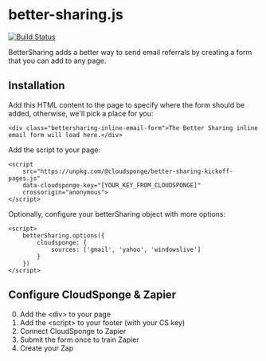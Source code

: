 # better-sharing.js

[![Build Status](https://travis-ci.org/cloudsponge/better-sharing-js.svg?branch=master)](https://travis-ci.org/cloudsponge/better-sharing-js)

BetterSharing adds a better way to send email referrals by creating a form that you can add to any page.

## Installation

Add this HTML content to the page to specify where the form should be added, otherwise, we'll pick a place for you:

    <div class="bettersharing-inline-email-form">The Better Sharing inline email form will load here.</div>

Add the script to your page:

    <script
        src="https://unpkg.com/@cloudsponge/better-sharing-kickoff-pages.js"
        data-cloudsponge-key="[YOUR_KEY_FROM_CLOUDSPONGE]"
        crossorigin="anonymous">
    </script>

Optionally, configure your betterSharing object with more options:

    <script>
        betterSharing.options({
            cloudsponge: {
                sources: ['gmail', 'yahoo', 'windowslive']
            }
        })
    </script>

## Configure CloudSponge & Zapier

0. Add the &lt;div> to your page
0. Add the &lt;script> to your footer (with your CS key)
0. Connect CloudSponge to Zapier
0. Submit the form once to train Zapier
0. Create your Zap
